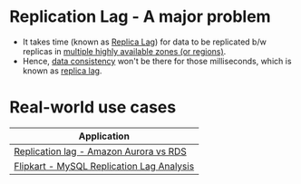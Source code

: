 # Replication Lag - A major problem
- It takes time (known as [Replica Lag](https://cloud.google.com/sql/docs/mysql/replication/replication-lag)) for data to be replicated b/w replicas in [multiple highly available zones (or regions)](https://github.com/Anshul619/AWS-Services/tree/main/AWS-Global-Architecture-Region-AZ.md).
- Hence, [data consistency](Readme.md) won't be there for those milliseconds, which is known as [replica lag](https://cloud.google.com/sql/docs/mysql/replication/replication-lag).

# Real-world use cases

| Application                                                                                                                |
|----------------------------------------------------------------------------------------------------------------------------|
| [Replication lag - Amazon Aurora vs RDS](https://github.com/Anshul619/AWS-Services/tree/main/1_Databases/AmazonRDS/AmazonAuroraVsOtherDBEngines.md) |
| [Flipkart - MySQL Replication Lag Analysis](https://github.com/Anshul619/Tech-Stacks-Live-Apps/tree/main/Flipkart/MySQLReplicationLagAnalysis.md)            |